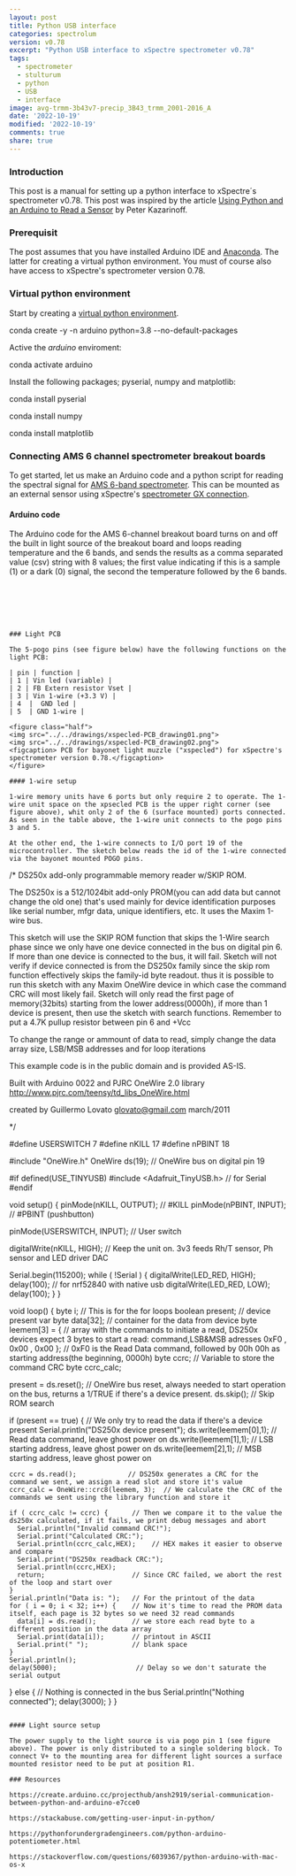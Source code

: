 ```yaml
---
layout: post
title: Python USB interface
categories: spectrolum
version: v0.78
excerpt: "Python USB interface to xSpectre spectrometer v0.78"
tags:
  - spectrometer
  - stulturum
  - python
  - USB
  - interface
image: avg-trmm-3b43v7-precip_3B43_trmm_2001-2016_A
date: '2022-10-19'
modified: '2022-10-19'
comments: true
share: true
---
```


### Introduction

This post is a manual for setting up a python interface to xSpectre´s spectrometer v0.78. This post was inspired by the article [Using Python and an Arduino to Read a Sensor](https://pythonforundergradengineers.com/python-arduino-potentiometer.html) by Peter Kazarinoff.

### Prerequisit

The post assumes that you have installed <span class='app'>Arduino IDE</span> and [<span class='app'>Anaconda</span>](https://karttur.github.io/setup-ide/setup-ide/install-anaconda/). The latter for creating a virtual python environment. You must of course also have access to xSpectre's spectrometer version 0.78.

### Virtual python environment

Start by creating a [virtual python environment]().

<span class='terminal'>conda create -y -n arduino python=3.8 --no-default-packages</span>

Active the _arduino_ enviroment:

<span class='terminal'>conda activate arduino</span>

Install the following packages; <span class='package'>pyserial</span>, <span class='package'>numpy</span> and <span class='package'>matplotlib</span>:

<span class='terminal'>conda install pyserial</span>

<span class='terminal'>conda install numpy</span>

<span class='terminal'>conda install matplotlib</span>

### Connecting AMS 6 channel spectrometer breakout boards

To get started, let us make an Arduino code and a python script for reading the spectral signal for [AMS 6-band spectrometer](https://karttur.github.io/arduino/module/module-AS726X-spectrometer/). This can be mounted as an external sensor using xSpectre's [spectrometer GX connection](../../spectrolum/spectrolum-v078-J3-GX-connections).

#### Arduino code

The Arduino code for the AMS 6-channel breakout board turns on and off the built in light source of the breakout board and loops reading temperature and the 6 bands, and sends the results as a comma separated value (csv) string with 8 values; the first value indicating if this is a sample (1) or a dark (0) signal, the second the temperature followed by the 6 bands.

```






### Light PCB

The 5-pogo pins (see figure below) have the following functions on the light PCB:

| pin | function |
| 1 | Vin led (variable) |
| 2 | FB Extern resistor Vset |
| 3 | Vin 1-wire (+3.3 V) |
| 4  |  GND led |
| 5  | GND 1-wire |

<figure class="half">
<img src="../../drawings/xspecled-PCB_drawing01.png">
<img src="../../drawings/xspecled-PCB_drawing02.png">
<figcaption> PCB for bayonet light muzzle ("xspecled") for xSpectre's spectrometer version 0.78.</figcaption>
</figure>

#### 1-wire setup

1-wire memory units have 6 ports but only require 2 to operate. The 1-wire unit space on the xpsecled PCB is the upper right corner (see figure above), whit only 2 of the 6 (surface mounted) ports connected. As seen in the table above, the 1-wire unit connects to the pogo pins 3 and 5.

At the other end, the 1-wire connects to I/O port 19 of the microcontroller. The sketch below reads the id of the 1-wire connected via the bayonet mounted POGO pins.

```
/*
DS250x add-only programmable memory reader w/SKIP ROM.

 The DS250x is a 512/1024bit add-only PROM(you can add data but cannot change the old one) that's used mainly for device identification purposes
 like serial number, mfgr data, unique identifiers, etc. It uses the Maxim 1-wire bus.

 This sketch will use the SKIP ROM function that skips the 1-Wire search phase since we only have one device connected in the bus on digital pin 6.
 If more than one device is connected to the bus, it will fail.
 Sketch will not verify if device connected is from the DS250x family since the skip rom function effectively skips the family-id byte readout.
 thus it is possible to run this sketch with any Maxim OneWire device in which case the command CRC will most likely fail.
 Sketch will only read the first page of memory(32bits) starting from the lower address(0000h), if more than 1 device is present, then use the sketch with search functions.
 Remember to put a 4.7K pullup resistor between pin 6 and +Vcc

 To change the range or ammount of data to read, simply change the data array size, LSB/MSB addresses and for loop iterations

 This example code is in the public domain and is provided AS-IS.

 Built with Arduino 0022 and PJRC OneWire 2.0 library http://www.pjrc.com/teensy/td_libs_OneWire.html

 created by Guillermo Lovato <glovato@gmail.com>
 march/2011

 */

#define USERSWITCH    7
#define nKILL         17
#define nPBINT        18


#include "OneWire.h"
OneWire ds(19);                    // OneWire bus on digital pin 19

#if defined(USE_TINYUSB)
#include <Adafruit_TinyUSB.h> // for Serial
#endif

void setup() {
  pinMode(nKILL,    OUTPUT); // #KILL
  pinMode(nPBINT,   INPUT);  // #PBINT (pushbutton)

  pinMode(USERSWITCH,   INPUT);  // User switch

  digitalWrite(nKILL, HIGH);     // Keep the unit on. 3v3 feeds Rh/T sensor, Ph sensor and LED driver DAC


  Serial.begin(115200);
  while ( !Serial ) {
    digitalWrite(LED_RED, HIGH);
    delay(100);   // for nrf52840 with native usb
    digitalWrite(LED_RED, LOW);
    delay(100);
  }
}

void loop() {
  byte i;                         // This is for the for loops
  boolean present;                // device present var
  byte data[32];                  // container for the data from device
  byte leemem[3] = {              // array with the commands to initiate a read, DS250x devices expect 3 bytes to start a read: command,LSB&MSB adresses
    0xF0 , 0x00 , 0x00   };       // 0xF0 is the Read Data command, followed by 00h 00h as starting address(the beginning, 0000h)
  byte ccrc;                      // Variable to store the command CRC
  byte ccrc_calc;

  present = ds.reset();           // OneWire bus reset, always needed to start operation on the bus, returns a 1/TRUE if there's a device present.
  ds.skip();                      // Skip ROM search

  if (present == true) {          // We only try to read the data if there's a device present
    Serial.println("DS250x device present");
    ds.write(leemem[0],1);        // Read data command, leave ghost power on
    ds.write(leemem[1],1);        // LSB starting address, leave ghost power on
    ds.write(leemem[2],1);        // MSB starting address, leave ghost power on

    ccrc = ds.read();             // DS250x generates a CRC for the command we sent, we assign a read slot and store it's value
    ccrc_calc = OneWire::crc8(leemem, 3);  // We calculate the CRC of the commands we sent using the library function and store it

    if ( ccrc_calc != ccrc) {      // Then we compare it to the value the ds250x calculated, if it fails, we print debug messages and abort
      Serial.println("Invalid command CRC!");
      Serial.print("Calculated CRC:");
      Serial.println(ccrc_calc,HEX);    // HEX makes it easier to observe and compare
      Serial.print("DS250x readback CRC:");
      Serial.println(ccrc,HEX);
      return;                      // Since CRC failed, we abort the rest of the loop and start over
    }
    Serial.println("Data is: ");   // For the printout of the data
    for ( i = 0; i < 32; i++) {    // Now it's time to read the PROM data itself, each page is 32 bytes so we need 32 read commands
      data[i] = ds.read();         // we store each read byte to a different position in the data array
      Serial.print(data[i]);       // printout in ASCII
      Serial.print(" ");           // blank space
    }
    Serial.println();
    delay(5000);                    // Delay so we don't saturate the serial output
  }
  else {                           // Nothing is connected in the bus
    Serial.println("Nothing connected");
    delay(3000);
  }
}
```

#### Light source setup

The power supply to the light source is via pogo pin 1 (see figure above). The power is only distributed to a single soldering block. To connect V+ to the mounting area for different light sources a surface mounted resistor need to be put at position R1.

### Resources

https://create.arduino.cc/projecthub/ansh2919/serial-communication-between-python-and-arduino-e7cce0

https://stackabuse.com/getting-user-input-in-python/

https://pythonforundergradengineers.com/python-arduino-potentiometer.html

https://stackoverflow.com/questions/6039367/python-arduino-with-mac-os-x
